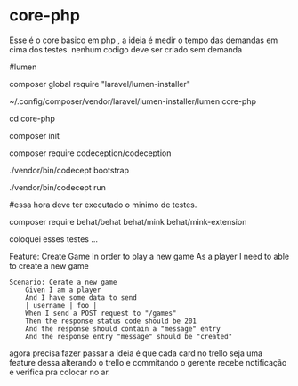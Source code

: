 # core-php
Esse é o core basico em php , a ideia é medir o tempo das demandas em cima dos testes. nenhum codigo deve ser criado sem demanda



#lumen

composer global require "laravel/lumen-installer"

~/.config/composer/vendor/laravel/lumen-installer/lumen core-php


cd core-php


composer init

composer require codeception/codeception

./vendor/bin/codecept bootstrap

./vendor/bin/codecept run


#essa hora deve ter executado o minimo de testes.


composer require behat/behat behat/mink behat/mink-extension


coloquei esses testes ...

Feature: Create Game
    In order to play a new game
    As a player
    I need to able to create a new game

    Scenario: Cerate a new game
        Given I am a player
        And I have some data to send
        | username | foo |
        When I send a POST request to "/games"
        Then the response status code should be 201
        And the response should contain a "message" entry
        And the response entry "message" should be "created"
        
       
       
       
agora precisa fazer passar
a ideia é que cada card no trello seja uma feature dessa
alterando o trello e commitando o gerente recebe notificação e verifica pra colocar no ar.


        
